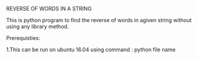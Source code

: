 REVERSE OF WORDS IN A STRING

This is python program to find the reverse of words in agiven string without using any library method.

Prerequisties:

 1.This can be run on ubuntu 16.04 using command :
   python file name
